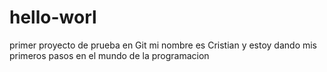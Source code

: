 # hello-worl
primer proyecto de prueba en Git
mi nombre es Cristian y estoy dando mis primeros pasos en el mundo de la programacion
